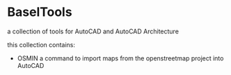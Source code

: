 # BaselTools

a collection of tools for AutoCAD and AutoCAD Architecture

this collection contains:
- OSMIN a command to import maps from the openstreetmap project into AutoCAD
